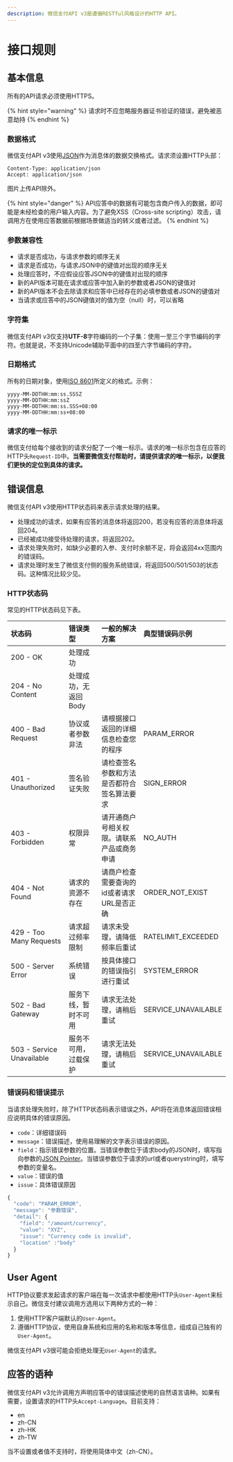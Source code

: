 ```yaml
---
description: 微信支付API v3是遵循RESTful风格设计的HTTP API。
---
```


# 接口规则

## 基本信息

所有的API请求必须使用HTTPS。

{% hint style="warning" %}
请求时不应忽略服务器证书验证的错误，避免被恶意劫持
{% endhint %}

### 数据格式

微信支付API v3使用[JSON](http://www.json.org/)作为消息体的数据交换格式。请求须设置HTTP头部：

```http
Content-Type: application/json
Accept: application/json
```

图片上传API除外。

{% hint style="danger" %}
 API应答中的数据有可能包含商户传入的数据，即可能是未经检查的用户输入内容。为了避免XSS（Cross-site scripting）攻击，请调用方在使用应答数据前根据场景做适当的转义或者过滤。
{% endhint %}

### 参数兼容性

* 请求是否成功，与请求参数的顺序无关
* 请求是否成功，与请求JSON中的键值对出现的顺序无关
* 处理应答时，不应假设应答JSON中的键值对出现的顺序
* 新的API版本可能在请求或应答中加入新的参数或者JSON的键值对
* 新的API版本不会去除请求和应答中已经存在的必填参数或者JSON的键值对
* 当请求或应答中的JSON键值对的值为空（null）时，可以省略

### 字符集

微信支付API v3仅支持**UTF-8**字符编码的一个子集：使用一至三个字节编码的字符。也就是说，不支持Unicode辅助平面中的四至六字节编码的字符。

### 日期格式

所有的日期对象，使用[ISO 8601](https://tools.ietf.org/html/rfc3339)所定义的格式。示例：

```text
yyyy-MM-DDTHH:mm:ss.SSSZ
yyyy-MM-DDTHH:mm:ssZ
yyyy-MM-DDTHH:mm:ss.SSS+08:00
yyyy-MM-DDTHH:mm:ss+08:00
```

### 请求的唯一标示

微信支付给每个接收到的请求分配了一个唯一标示。请求的唯一标示包含在应答的HTTP头`Request-ID`中。**当需要微信支付帮助时，请提供请求的唯一标示，以便我们更快的定位到具体的请求。**

## 错误信息

微信支付API v3使用HTTP状态码来表示请求处理的结果。

* 处理成功的请求，如果有应答的消息体将返回200，若没有应答的消息体将返回204。
* 已经被成功接受待处理的请求，将返回202。
* 请求处理失败时，如缺少必要的入参、支付时余额不足，将会返回4xx范围内的错误码。
* 请求处理时发生了微信支付侧的服务系统错误，将返回500/501/503的状态码。这种情况比较少见。

### HTTP状态码

常见的HTTP状态码见下表。

| 状态码 | 错误类型 | 一般的解决方案 | 典型错误码示例 |
| :--- | :--- | :--- | :--- |
| 200 - OK | 处理成功 |  |  |
| 204 - No Content | 处理成功，无返回Body |  |  |
| 400 - Bad Request | 协议或者参数非法 | 请根据接口返回的详细信息检查您的程序 | PARAM\_ERROR |
| 401 - Unauthorized | 签名验证失败 | 请检查签名参数和方法是否都符合签名算法要求 | SIGN\_ERROR |
| 403 - Forbidden | 权限异常 | 请开通商户号相关权限。请联系产品或商务申请 | NO\_AUTH |
| 404 - Not Found | 请求的资源不存在 | 请商户检查需要查询的id或者请求URL是否正确 | ORDER\_NOT\_EXIST |
| 429 - Too Many Requests | 请求超过频率限制 | 请求未受理，请降低频率后重试 | RATELIMIT\_EXCEEDED |
| 500 - Server Error | 系统错误 | 按具体接口的错误指引进行重试 | SYSTEM\_ERROR |
| 502 - Bad Gateway | 服务下线，暂时不可用 | 请求无法处理，请稍后重试 | SERVICE\_UNAVAILABLE |
| 503 - Service Unavailable | 服务不可用，过载保护 | 请求无法处理，请稍后重试 | SERVICE\_UNAVAILABLE |

### 错误码和错误提示

当请求处理失败时，除了HTTP状态码表示错误之外，API将在消息体返回错误相应说明具体的错误原因。

* `code`：详细错误码
* `message`：错误描述，使用易理解的文字表示错误的原因。
* `field`：指示错误参数的位置。当错误参数位于请求body的JSON时，填写指向参数的[JSON Pointer](https://tools.ietf.org/html/rfc6901)。当错误参数位于请求的url或者querystring时，填写参数的变量名。
* `value`：错误的值
* `issue`：具体错误原因

```javascript
{
  "code": "PARAM_ERROR",
  "message": "参数错误",
  "detail": {
    "field": "/amount/currency",
    "value": "XYZ",
    "issue": "Currency code is invalid",
    "location" :"body"
  }
}
```

## User Agent

HTTP协议要求发起请求的客户端在每一次请求中都使用HTTP头`User-Agent`来标示自己。微信支付建议调用方选用以下两种方式的一种：

1. 使用HTTP客户端默认的`User-Agent`。
2. 遵循HTTP协议，使用自身系统和应用的名称和版本等信息，组成自己独有的`User-Agent`。

微信支付API v3很可能会拒绝处理无`User-Agent`的请求。

## 应答的语种

微信支付API v3允许调用方声明应答中的错误描述使用的自然语言语种。如果有需要，设置请求的HTTP头`Accept-Language`。目前支持：

* en
* zh-CN
* zh-HK
* zh-TW

当不设置或者值不支持时，将使用简体中文（zh-CN）。

